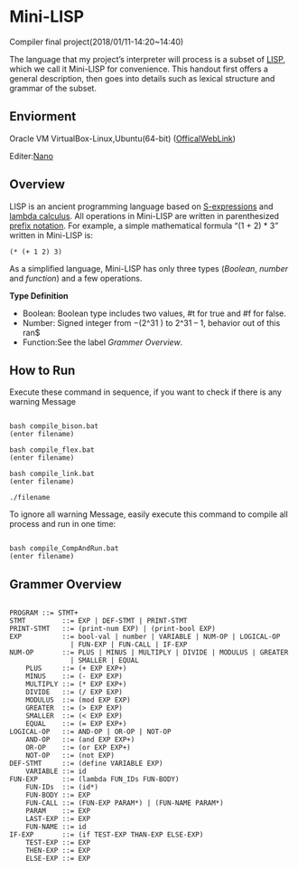 # Mini-LISP
Compiler final project(2018/01/11-14:20~14:40)

The language that my project’s interpreter will process is a subset of [LISP](https://en.wikipedia.org/wiki/LISP), which we call
it Mini-LISP for convenience. This handout first offers a general description, then goes
into details such as lexical structure and grammar of the subset.

## Enviorment
Oracle VM VirtualBox-Linux,Ubuntu(64-bit) ([OfficalWebLink](https://www.oracle.com/technetwork/server-storage/virtualbox/downloads/index.html))

Editer:[Nano](https://zh.wikipedia.org/wiki/Nano_(%E6%96%87%E5%AD%97%E7%B7%A8%E8%BC%AF%E5%99%A8))

## Overview
LISP is an ancient programming language based on [S-expressions](https://en.wikipedia.org/wiki/S-expression) and [lambda calculus](https://en.wikipedia.org/wiki/Lambda_calculus).
All operations in Mini-LISP are written in parenthesized [prefix notation](https://en.wikipedia.org/wiki/Polish_notation). For example, a
simple mathematical formula “(1 + 2) * 3” written in Mini-LISP is:

<pre><code>(* (+ 1 2) 3)</code></pre>

As a simplified language, Mini-LISP has only three types (*Boolean*, *number* and *function*)
and a few operations.

**Type Definition**

- Boolean: Boolean type includes two values, #t for true and #f for false.
- Number: Signed integer from −(2^31 ) to 2^31 – 1, behavior out of this ran$
- Function:See the label *Grammer Overview*.

## How to Run
Execute these command in sequence, if you want to check if there is any warning Message

<pre><code>
bash compile_bison.bat
(enter filename)

bash compile_flex.bat
(enter filename)

bash compile_link.bat
(enter filename)

./filename
</code></pre>

To ignore all warning Message, easily execute this command to compile all process and run in one time:

<pre><code>
bash compile_CompAndRun.bat
(enter filename)
</code></pre>

## Grammer Overview
<pre><code>
PROGRAM ::= STMT+
STMT         ::= EXP | DEF-STMT | PRINT-STMT
PRINT-STMT   ::= (print-num EXP) | (print-bool EXP)
EXP          ::= bool-val | number | VARIABLE | NUM-OP | LOGICAL-OP
               | FUN-EXP | FUN-CALL | IF-EXP
NUM-OP       ::= PLUS | MINUS | MULTIPLY | DIVIDE | MODULUS | GREATER
               | SMALLER | EQUAL
    PLUS     ::= (+ EXP EXP+)
    MINUS    ::= (- EXP EXP)
    MULTIPLY ::= (* EXP EXP+)
    DIVIDE   ::= (/ EXP EXP)
    MODULUS  ::= (mod EXP EXP)
    GREATER  ::= (> EXP EXP)
    SMALLER  ::= (< EXP EXP)
    EQUAL    ::= (= EXP EXP+)
LOGICAL-OP   ::= AND-OP | OR-OP | NOT-OP
    AND-OP   ::= (and EXP EXP+)
    OR-OP    ::= (or EXP EXP+)
    NOT-OP   ::= (not EXP)
DEF-STMT     ::= (define VARIABLE EXP)
    VARIABLE ::= id
FUN-EXP      ::= (lambda FUN_IDs FUN-BODY)
    FUN-IDs  ::= (id*)
    FUN-BODY ::= EXP
    FUN-CALL ::= (FUN-EXP PARAM*) | (FUN-NAME PARAM*)
    PARAM    ::= EXP
    LAST-EXP ::= EXP
    FUN-NAME ::= id
IF-EXP       ::= (if TEST-EXP THAN-EXP ELSE-EXP)
    TEST-EXP ::= EXP
    THEN-EXP ::= EXP
    ELSE-EXP ::= EXP
</code></pre>

